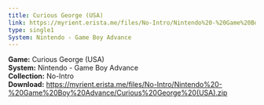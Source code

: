 ```yaml
---
title: Curious George (USA)
link: https://myrient.erista.me/files/No-Intro/Nintendo%20-%20Game%20Boy%20Advance/Curious%20George%20(USA).zip
type: single1
System: Nintendo - Game Boy Advance
---
```

<b>Game:</b> Curious George (USA)<br>
<b>System:</b> Nintendo - Game Boy Advance<br>
<b>Collection:</b> No-Intro<br>
<b>Download:</b> https://myrient.erista.me/files/No-Intro/Nintendo%20-%20Game%20Boy%20Advance/Curious%20George%20(USA).zip
